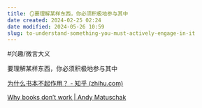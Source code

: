 ```yaml
---
title: 🪞要理解某样东西，你必须积极地参与其中
date created: 2024-02-25 02:24
date modified: 2024-05-26 10:59
slug: to-understand-something-you-must-actively-engage-in-it
---
```


#兴趣/微言大义 

要理解某样东西，你必须积极地参与其中


[为什么书本不起作用？ - 知乎 (zhihu.com)](https://zhuanlan.zhihu.com/p/390507468)

[Why books donʼt work | Andy Matuschak](https://andymatuschak.org/books/)
